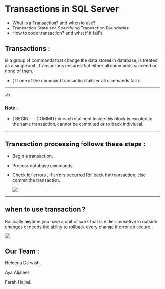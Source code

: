 # Transactions in SQL Server
- What Is a Transaction? and when to use?
- Transaction State and Specifying Transaction Boundaries.
- How to code transaction? and what if it fail's



## Transactions : 

is a group of commands that change the data stored in database, is treated as a single unit ,  transactions ensures that either all commands succeed or none of them. 
- ( If one of the command transaction fails => all commands fail ).

---

✍️ 
#### Note : 

- ( BEGIN --- COMMIT) => each statment inside this block is excuted in the same transaction, cannot be commited or rollback indiviudal.

---

## Transaction processing  follows these steps : 

- Begin a transaction.
- Process database commands
- Check for errors , if errors occurred Rollback the transaction, else commit the transaction.

  <img src="https://storage.googleapis.com/algodailyrandomassets/curriculum/databases/Transactions%20in%20SQL/intro.png">


---

## when to use transaction ?

Basically anytime you have a unit of work that is either sensetive to outside changes or needs the ability to rollback every change if  error an occure .


 <img src ="https://sqlmct.com/wp-content/uploads/2019/05/Begin_Commit-766x437.png">

## Our Team :
Heleena Darwish.

Aya Aljalees

Farah Halimi.

